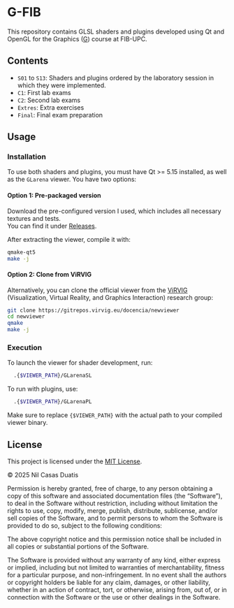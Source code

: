 # G-FIB

This repository contains GLSL shaders and plugins developed using Qt and OpenGL for the Graphics ([G](https://www.fib.upc.edu/ca/estudis/graus/grau-en-enginyeria-informatica/pla-destudis/assignatures/G)) course at FIB-UPC.

## Contents

- `S01` to `S13`: Shaders and plugins ordered by the laboratory session in which they were implemented.
- `C1`: First lab exams
- `C2`: Second lab exams
- `Extres`: Extra exercises
- `Final`: Final exam preparation

## Usage

### Installation

To use both shaders and plugins, you must have Qt >= 5.15 installed, as well as the `GLarena` viewer. You have two options:

#### Option 1: Pre-packaged version

Download the pre-configured version I used, which includes all necessary textures and tests.  
You can find it under [Releases](https://github.com/nilhouses/G-FIB/releases/tag/v1.1).

After extracting the viewer, compile it with:

```bash
qmake-qt5
make -j
```

#### Option 2: Clone from ViRVIG

Alternatively, you can clone the official viewer from the [ViRVIG](https://www.virvig.eu/) (Visualization, Virtual Reality, and Graphics Interaction) research group:

```bash
git clone https://gitrepos.virvig.eu/docencia/newviewer
cd newviewer
qmake
make -j
```

### Execution
To launch the viewer for shader development, run:

```bash
  .{$VIEWER_PATH}/GLarenaSL
```

To run with plugins, use:

```bash
  .{$VIEWER_PATH}/GLarenaPL
```

Make sure to replace `{$VIEWER_PATH}` with the actual path to your compiled viewer binary.

## License

This project is licensed under the [MIT License](https://opensource.org/license/mit/).

© 2025 Nil Casas Duatis

Permission is hereby granted, free of charge, to any person obtaining a copy of this software and associated documentation files (the “Software”), to deal in the Software without restriction, including without limitation the rights to use, copy, modify, merge, publish, distribute, sublicense, and/or sell copies of the Software, and to permit persons to whom the Software is provided to do so, subject to the following conditions:

The above copyright notice and this permission notice shall be included in all copies or substantial portions of the Software.

The Software is provided without any warranty of any kind, either express or implied, including but not limited to warranties of merchantability, fitness for a particular purpose, and non-infringement. In no event shall the authors or copyright holders be liable for any claim, damages, or other liability, whether in an action of contract, tort, or otherwise, arising from, out of, or in connection with the Software or the use or other dealings in the Software.


